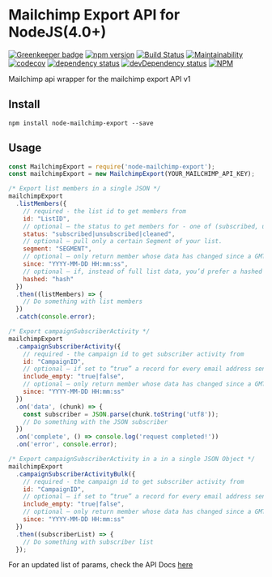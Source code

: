 # Mailchimp Export API for NodeJS(4.0+)

[![Greenkeeper badge](https://badges.greenkeeper.io/shierro/node-mailchimp-export.svg)](https://greenkeeper.io/)
[![npm version](https://badge.fury.io/js/node-mailchimp-export.svg)](https://badge.fury.io/js/node-mailchimp-export)
[![Build Status](https://travis-ci.org/shierro/node-mailchimp-export.svg?branch=master)](https://travis-ci.org/shierro/node-mailchimp-export)
[![Maintainability](https://api.codeclimate.com/v1/badges/f60e0883a1c98f548293/maintainability)](https://codeclimate.com/github/shierro/node-mailchimp-export/maintainability)
[![codecov](https://codecov.io/gh/shierro/node-mailchimp-export/branch/master/graph/badge.svg)](https://codecov.io/gh/shierro/node-mailchimp-export)
[![dependency status](https://david-dm.org/shierro/node-mailchimp-export/status.svg)](https://david-dm.org/shierro/node-mailchimp-export/status.svg)
[![devDependency status](https://david-dm.org/shierro/node-mailchimp-export/dev-status.svg)](https://david-dm.org/shierro/node-mailchimp-export/dev-status.svg)
[![NPM](https://nodei.co/npm/node-mailchimp-export.png)](https://nodei.co/npm/node-mailchimp-export/)

Mailchimp api wrapper for the mailchimp export API v1

## Install
`npm install node-mailchimp-export --save`

## Usage
```javascript
const MailchimpExport = require('node-mailchimp-export');
const mailchimpExport = new MailchimpExport(YOUR_MAILCHIMP_API_KEY);

/* Export list members in a single JSON */
mailchimpExport
  .listMembers({
    // required - the list id to get members from
    id: "ListID",
    // optional – the status to get members for - one of (subscribed, unsubscribed, cleaned), defaults to subscribed
    status: "subscribed|unsubscribed|cleaned",
    // optional – pull only a certain Segment of your list.
    segment: "SEGMENT",
    // optional – only return member whose data has changed since a GMT timestamp – in YYYY-MM-DD HH:mm:ss format
    since: "YYYY-MM-DD HH:mm:ss",
    // optional – if, instead of full list data, you’d prefer a hashed list of email addresses, set this to the hashing algorithm you expect. Currently only “sha256” is supported.
    hashed: "hash" 
  })
  .then((listMembers) => {
    // Do something with list members
  })
  .catch(console.error);

/* Export campaignSubscriberActivity */
mailchimpExport
  .campaignSubscriberActivity({
    // required - the campaign id to get subscriber activity from
    id: "CampaignID",
    // optional – if set to “true” a record for every email address sent to will be returned even if there is no activity data. defaults to “false”
    include_empty: "true|false",
    // optional – only return member whose data has changed since a GMT timestamp – in YYYY-MM-DD HH:mm:ss format
    since: "YYYY-MM-DD HH:mm:ss"
  })
  .on('data', (chunk) => {
    const subscriber = JSON.parse(chunk.toString('utf8'));
    // Do something with the JSON subscriber
  })
  .on('complete', () => console.log('request completed!'))
  .on('error', console.error);

/* Export campaignSubscriberActivity in a in a single JSON Object */
mailchimpExport
  .campaignSubscriberActivityBulk({
    // required - the campaign id to get subscriber activity from
    id: "CampaignID",
    // optional – if set to “true” a record for every email address sent to will be returned even if there is no activity data. defaults to “false”
    include_empty: "true|false",
    // optional – only return member whose data has changed since a GMT timestamp – in YYYY-MM-DD HH:mm:ss format
    since: "YYYY-MM-DD HH:mm:ss"
  })
  .then((subscriberList) => {
    // Do something with subscriber list
  });

```

For an updated list of params, check the API Docs [here](http://developer.mailchimp.com/documentation/mailchimp/guides/how-to-use-the-export-api/#list-export)
